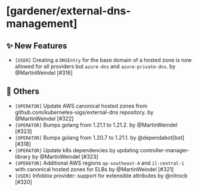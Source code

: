 # [gardener/external-dns-management]

## ✨ New Features

- `[USER]` Creating a `DNSEntry` for the base domain of a hosted zone is now allowed for all providers but `azure-dns` and `azure-private-dns`. by @MartinWeindel [#316]
## 🏃 Others

- `[OPERATOR]` Update AWS canonical hosted zones from github.com/kubernetes-sigs/external-dns repository. by @MartinWeindel [#322]
- `[OPERATOR]` Bumps golang from 1.21.1 to 1.21.2. by @MartinWeindel [#323]
- `[OPERATOR]` Bumps golang from 1.20.7 to 1.21.1. by @dependabot[bot] [#318]
- `[OPERATOR]` Update k8s dependencies by updating controller-manager-library by @MartinWeindel [#323]
- `[OPERATOR]` Additional AWS regions `ap-southeast-4` and `il-central-1` with canonical hosted zones for ELBs by @MartinWeindel [#321]
- `[USER]` Infoblox provider: support for extensible attributes by @nitrocb [#320]